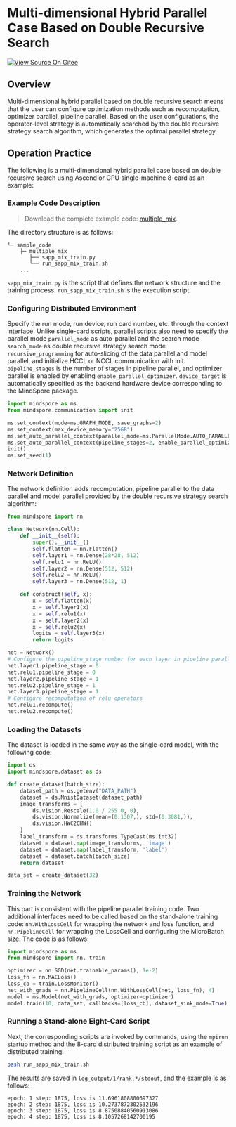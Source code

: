 # Multi-dimensional Hybrid Parallel Case Based on Double Recursive Search

[![View Source On Gitee](https://mindspore-website.obs.cn-north-4.myhuaweicloud.com/website-images/br_base/resource/_static/logo_source_en.svg)](https://gitee.com/mindspore/docs/blob/br_base/tutorials/experts/source_en/parallel/multiple_mix.md)

## Overview

Multi-dimensional hybrid parallel based on double recursive search means that the user can configure optimization methods such as recomputation, optimizer parallel, pipeline parallel. Based on the user configurations, the operator-level strategy is automatically searched by the double recursive strategy search algorithm, which generates the optimal parallel strategy.

## Operation Practice

The following is a multi-dimensional hybrid parallel case based on double recursive search using Ascend or GPU single-machine 8-card as an example:

### Example Code Description

> Download the complete example code: [multiple_mix](https://gitee.com/mindspore/docs/tree/br_base/docs/sample_code/multiple_mix).

The directory structure is as follows:

```text
└─ sample_code
    ├─ multiple_mix
       ├── sapp_mix_train.py
       └── run_sapp_mix_train.sh
    ...
```

`sapp_mix_train.py` is the script that defines the network structure and the training process. `run_sapp_mix_train.sh` is the execution script.

### Configuring Distributed Environment

Specify the run mode, run device, run card number, etc. through the context interface. Unlike single-card scripts, parallel scripts also need to specify the parallel mode `parallel_mode` as auto-parallel and the search mode `search_mode` as double recursive strategy search mode `recursive_programming` for auto-slicing of the data parallel and model parallel, and initialize HCCL or NCCL communication with init. `pipeline_stages` is the number of stages in pipeline parallel, and optimizer parallel is enabled by enabling `enable_parallel_optimizer`. `device_target` is automatically specified as the backend hardware device corresponding to the MindSpore package.

```python
import mindspore as ms
from mindspore.communication import init

ms.set_context(mode=ms.GRAPH_MODE, save_graphs=2)
ms.set_context(max_device_memory="25GB")
ms.set_auto_parallel_context(parallel_mode=ms.ParallelMode.AUTO_PARALLEL, search_mode="recursive_programming")
ms.set_auto_parallel_context(pipeline_stages=2, enable_parallel_optimizer=True)
init()
ms.set_seed(1)
```

### Network Definition

The network definition adds recomputation, pipeline parallel to the data parallel and model parallel provided by the double recursive strategy search algorithm:

```python
from mindspore import nn

class Network(nn.Cell):
    def __init__(self):
        super().__init__()
        self.flatten = nn.Flatten()
        self.layer1 = nn.Dense(28*28, 512)
        self.relu1 = nn.ReLU()
        self.layer2 = nn.Dense(512, 512)
        self.relu2 = nn.ReLU()
        self.layer3 = nn.Dense(512, 1)

    def construct(self, x):
        x = self.flatten(x)
        x = self.layer1(x)
        x = self.relu1(x)
        x = self.layer2(x)
        x = self.relu2(x)
        logits = self.layer3(x)
        return logits

net = Network()
# Configure the pipeline_stage number for each layer in pipeline parallel
net.layer1.pipeline_stage = 0
net.relu1.pipeline_stage = 0
net.layer2.pipeline_stage = 1
net.relu2.pipeline_stage = 1
net.layer3.pipeline_stage = 1
# Configure recomputation of relu operators
net.relu1.recompute()
net.relu2.recompute()
```

### Loading the Datasets

The dataset is loaded in the same way as the single-card model, with the following code:

```python
import os
import mindspore.dataset as ds

def create_dataset(batch_size):
    dataset_path = os.getenv("DATA_PATH")
    dataset = ds.MnistDataset(dataset_path)
    image_transforms = [
        ds.vision.Rescale(1.0 / 255.0, 0),
        ds.vision.Normalize(mean=(0.1307,), std=(0.3081,)),
        ds.vision.HWC2CHW()
    ]
    label_transform = ds.transforms.TypeCast(ms.int32)
    dataset = dataset.map(image_transforms, 'image')
    dataset = dataset.map(label_transform, 'label')
    dataset = dataset.batch(batch_size)
    return dataset

data_set = create_dataset(32)
```

### Training the Network

This part is consistent with the pipeline parallel training code. Two additional interfaces need to be called based on the stand-alone training code: `nn.WithLossCell` for wrapping the network and loss function, and `nn.PipelineCell` for wrapping the LossCell and configuring the MicroBatch size. The code is as follows:

```python
import mindspore as ms
from mindspore import nn, train

optimizer = nn.SGD(net.trainable_params(), 1e-2)
loss_fn = nn.MAELoss()
loss_cb = train.LossMonitor()
net_with_grads = nn.PipelineCell(nn.WithLossCell(net, loss_fn), 4)
model = ms.Model(net_with_grads, optimizer=optimizer)
model.train(10, data_set, callbacks=[loss_cb], dataset_sink_mode=True)
```

### Running a Stand-alone Eight-Card Script

Next, the corresponding scripts are invoked by commands, using the `mpirun` startup method and the 8-card distributed training script as an example of distributed training:

```bash
bash run_sapp_mix_train.sh
```

The results are saved in `log_output/1/rank.*/stdout`, and the example is as follows:

```text
epoch: 1 step: 1875, loss is 11.6961808800697327
epoch: 2 step: 1875, loss is 10.2737872302532196
epoch: 3 step: 1875, loss is 8.87508840560913086
epoch: 4 step: 1875, loss is 8.1057268142700195
```
